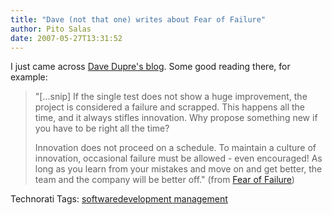 ```yaml
---
title: "Dave (not that one) writes about Fear of Failure"
author: Pito Salas
date: 2007-05-27T13:31:52
---
```




I just came across [Dave Dupre's blog](<http://davedupre.com>). Some good
reading there, for example:

> "[…snip] If the single test does not show a huge improvement, the project is
> considered a failure and scrapped. This happens all the time, and it always
> stifles innovation. Why propose something new if you have to be right all
> the time?
>
> Innovation does not proceed on a schedule. To maintain a culture of
> innovation, occasional failure must be allowed - even encouraged! As long as
> you learn from your mistakes and move on and get better, the team and the
> company will be better off." (from [Fear of
> Failure](<http://davedupre.com/2007/05/07/fear-of-failure/>))

Technorati Tags: [softwaredevelopment
management](<http://technorati.com/tag/softwaredevelopment%20management>)


